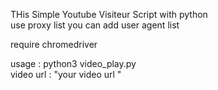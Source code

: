 
<!---
fsoftcode/fsoftcode is a ✨ special ✨ repository because its `README.md` (this file) appears on your GitHub profile.
You can click the Preview link to take a look at your changes.
this is simple python script for add views on youtube
--->

THis Simple Youtube Visiteur Script with python  
use proxy list
you can add  user agent list 

require chromedriver 

usage : python3 video_play.py </br>
  video url : "your video url "
